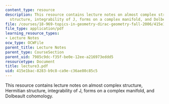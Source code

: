 ```yaml
---
content_type: resource
description: This resource contains lecture notes on almost complex structure, Hermitian
  structure, integrability of J, forms on a complex manifold, and Dolbeault cohomology.
file: /courses/18-969-topics-in-geometry-dirac-geometry-fall-2006/415e1bac8283b9c8ca9ec36ae80c85c5_lecture3.pdf
file_type: application/pdf
learning_resource_types:
- Lecture Notes
ocw_type: OCWFile
parent_title: Lecture Notes
parent_type: CourseSection
parent_uid: 7985c9dc-f35f-be0e-12ee-a216973eddd5
resourcetype: Document
title: lecture3.pdf
uid: 415e1bac-8283-b9c8-ca9e-c36ae80c85c5
---
```

This resource contains lecture notes on almost complex structure, Hermitian structure, integrability of J, forms on a complex manifold, and Dolbeault cohomology.

